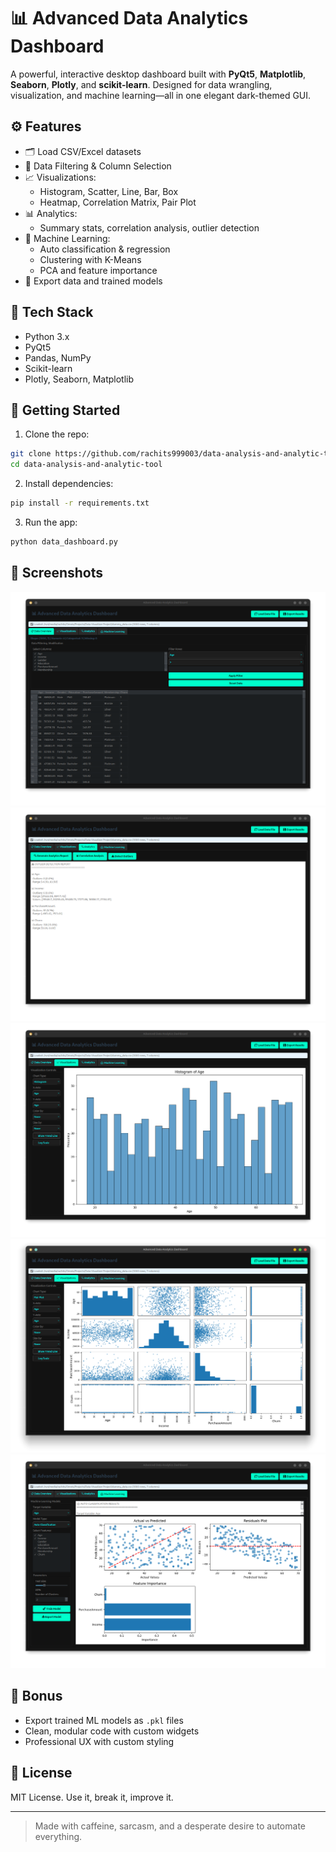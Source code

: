 
# 📊 Advanced Data Analytics Dashboard

A powerful, interactive desktop dashboard built with **PyQt5**, **Matplotlib**, **Seaborn**, **Plotly**, and **scikit-learn**. Designed for data wrangling, visualization, and machine learning—all in one elegant dark-themed GUI.

<!--  Others -->
## ⚙ Features

- 🗂 Load CSV/Excel datasets
- 🧹 Data Filtering & Column Selection
- 📈 Visualizations:
  - Histogram, Scatter, Line, Bar, Box
  - Heatmap, Correlation Matrix, Pair Plot
- 📊 Analytics:
  - Summary stats, correlation analysis, outlier detection
- 🤖 Machine Learning:
  - Auto classification & regression
  - Clustering with K-Means
  - PCA and feature importance
- 💾 Export data and trained models

## 🔧 Tech Stack

- Python 3.x
- PyQt5
- Pandas, NumPy
- Scikit-learn
- Plotly, Seaborn, Matplotlib

## 🚀 Getting Started

1. Clone the repo:

```bash
git clone https://github.com/rachits999003/data-analysis-and-analytic-tool.git
cd data-analysis-and-analytic-tool
```

2. Install dependencies:

```bash
pip install -r requirements.txt
```

3. Run the app:

```bash
python data_dashboard.py
```

## 📸 Screenshots

<!-- Replace these with actual images -->
![Dashboard Home](screenshots/Home.png) 
![Analytics Tab](screenshots/Analytics.png)
![Visualization Tab - Histogram](screenshots/Histogram.png)
![Visualization Tab - Pair plot](screenshots/Pair_plot.png)
![Machine Learning](screenshots/Machine_Learning.png)

## 🧠 Bonus

- Export trained ML models as `.pkl` files
- Clean, modular code with custom widgets
- Professional UX with custom styling

## 📜 License

MIT License. Use it, break it, improve it.

---

> Made with caffeine, sarcasm, and a desperate desire to automate everything.
